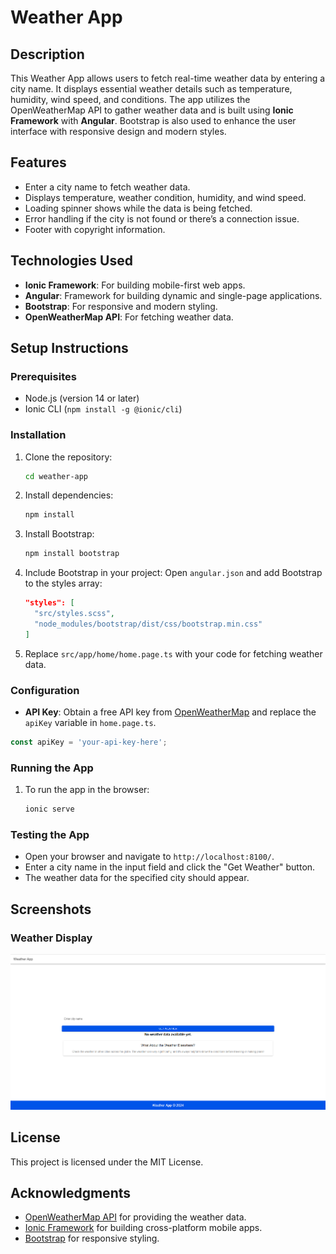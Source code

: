 # Weather App

## Description

This Weather App allows users to fetch real-time weather data by entering a city name. It displays essential weather details such as temperature, humidity, wind speed, and conditions. The app utilizes the OpenWeatherMap API to gather weather data and is built using **Ionic Framework** with **Angular**. Bootstrap is also used to enhance the user interface with responsive design and modern styles.

## Features

- Enter a city name to fetch weather data.
- Displays temperature, weather condition, humidity, and wind speed.
- Loading spinner shows while the data is being fetched.
- Error handling if the city is not found or there’s a connection issue.
- Footer with copyright information.

## Technologies Used

- **Ionic Framework**: For building mobile-first web apps.
- **Angular**: Framework for building dynamic and single-page applications.
- **Bootstrap**: For responsive and modern styling.
- **OpenWeatherMap API**: For fetching weather data.

## Setup Instructions

### Prerequisites

- Node.js (version 14 or later)
- Ionic CLI (`npm install -g @ionic/cli`)

### Installation

1. Clone the repository:
   ```bash
   cd weather-app
   ```

2. Install dependencies:
   ```bash
   npm install
   ```

3. Install Bootstrap:
   ```bash
   npm install bootstrap
   ```

4. Include Bootstrap in your project:
   Open `angular.json` and add Bootstrap to the styles array:
   ```json
   "styles": [
     "src/styles.scss",
     "node_modules/bootstrap/dist/css/bootstrap.min.css"
   ]
   ```

5. Replace `src/app/home/home.page.ts` with your code for fetching weather data.

### Configuration

- **API Key**: Obtain a free API key from [OpenWeatherMap](https://openweathermap.org/api) and replace the `apiKey` variable in `home.page.ts`.

```typescript
const apiKey = 'your-api-key-here'; 
```

### Running the App

1. To run the app in the browser:
   ```bash
   ionic serve
   ```

### Testing the App

- Open your browser and navigate to `http://localhost:8100/`.
- Enter a city name in the input field and click the "Get Weather" button.
- The weather data for the specified city should appear.

## Screenshots

### Weather Display
![Weather Display Screenshot](screenshot1.png)

## License

This project is licensed under the MIT License.

## Acknowledgments

- [OpenWeatherMap API](https://openweathermap.org/api) for providing the weather data.
- [Ionic Framework](https://ionicframework.com/) for building cross-platform mobile apps.
- [Bootstrap](https://getbootstrap.com/) for responsive styling.

